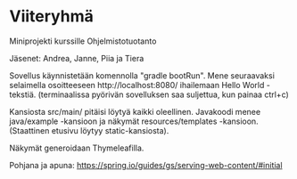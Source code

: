 # Viiteryhmä
Miniprojekti kurssille Ohjelmistotuotanto

Jäsenet: Andrea, Janne, Piia ja Tiera


Sovellus käynnistetään komennolla "gradle bootRun". Mene seuraavaksi selaimella osoitteeseen http://localhost:8080/ ihailemaan Hello World -tekstiä. (terminaalissa pyörivän sovelluksen saa suljettua, kun painaa ctrl+c)

Kansiosta src/main/ pitäisi löytyä kaikki oleellinen. Javakoodi menee java/example -kansioon ja näkymät resources/templates -kansioon. (Staattinen etusivu löytyy static-kansiosta).

Näkymät generoidaan Thymeleafilla. 

Pohjana ja apuna: https://spring.io/guides/gs/serving-web-content/#initial